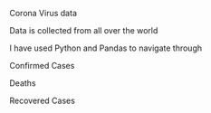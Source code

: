 Corona Virus data 

Data is collected from all over the world

I have used Python and Pandas to navigate through

Confirmed Cases

Deaths

Recovered Cases

